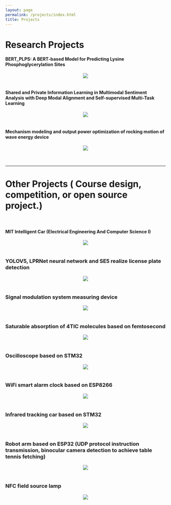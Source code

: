 ```yaml
---
layout: page
permalink: /projects/index.html
title: Projects
---
```


# Research Projects

#### BERT_PLPS: A BERT-based Model for Predicting Lysine Phosphoglycerylation Sites

<center>
<img src="/file/P2.png">
</center>
<br>

#### Shared and Private Information Learning in Multimodal Sentiment Analysis with Deep Modal Alignment and Self-supervised Multi-Task Learning

<center>
<img src="/file/P3.png">
</center>
<br>

#### Mechanism modeling and output power optimization of rocking motion of wave energy device

<center>
<img src="/file/p1sxjm.png">
</center>
<br>

<br>

---

# Other Projects ( Course design, competition, or open source project.)

<br>

#### MIT Intelligent Car (Electrical Engineering And Computer Science I)

<center>
<img src="/file/MITCar.png">
</center>
<br>

### YOLOV5, LPRNet neural network and SE5 realize license plate detection

<center>
<img src="/file/YOLO.png">
</center>
<br>

### Signal modulation system measuring device

<center>
<img src="/file/ds.jpg">
</center>
<br>

### Saturable absorption of 4TIC molecules based on femtosecond

<center>
<img src="/file/guang.png">
</center>
<br>

### Oscilloscope based on STM32

<center>
<img src="/file/sbq.jpg">
</center>
<br>

### WiFi smart alarm clock based on ESP8266

<center>
<img src="/file/nz.jpg">
</center>
<br>

### Infrared tracking car based on STM32

<center>
<img src="/file/xjcar.jpg">
</center>
<br>

### Robot arm based on ESP32 (UDP protocol instruction transmission, binocular camera detection to achieve table tennis fetching)

<center>
<img src="/file/jxb.jpg">
</center>
<br>

### NFC field source lamp

<center>
<img src="/file/NFC.jpg">
</center>
<br>
